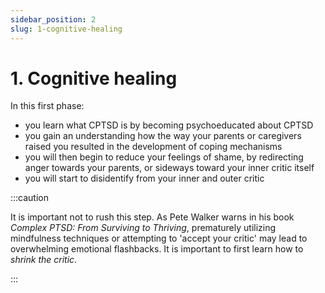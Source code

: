 ```yaml
---
sidebar_position: 2
slug: 1-cognitive-healing
---
```


# 1. Cognitive healing

In this first phase:

- you learn what CPTSD is by becoming psychoeducated about CPTSD
- you gain an understanding how the way your parents or caregivers raised you resulted in the development of coping mechanisms
- you will then begin to reduce your feelings of shame, by redirecting anger towards your parents, or sideways toward your inner critic itself
- you will start to disidentify from your inner and outer critic

:::caution

It is important not to rush this step. As Pete Walker warns in his book _Complex PTSD: From Surviving to Thriving_, prematurely utilizing mindfulness techniques or attempting to 'accept your critic' may lead to overwhelming emotional flashbacks. It is important to first learn how to _shrink the critic_.

:::
